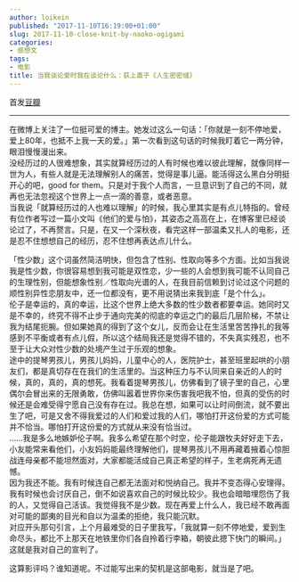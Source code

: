 ```yaml
---
author: loikein
published: "2017-11-10T16:19:00+01:00"
slug: 2017-11-10-close-knit-by-naoko-ogigami
categories:
- 感想文
tags:
- 电影
title: 当我谈论爱时我在谈论什么：荻上直子《人生密密缝》
---
```

首发[豆瓣](https://movie.douban.com/review/8916388/)  

***

在微博上关注了一位挺可爱的博主。她发过这么一句话：「你就是一刻不停地爱，爱上80年，也抵不上我一天的爱。」第一次看到这句话的时候我盯着它一两分钟，眼泪慢慢漫出来。  
没经历过的人很难想象，其实就算经历过的人有时候也难以彼此理解，就像同样一世为人，有些人就是无法理解别人的痛苦，觉得是事儿逼。能活得这么黑白分明挺开心的吧，good for them。只是对于我个人而言，一旦意识到了自己的不同，就再也无法忽视这个世界上一点一滴的善意，或者恶意。  
当我说「就算经历过的人也难以理解」的时候，我心里其实是有点儿特指的。曾经有位作者写过一篇小文叫《他们的爱与怕》，其姿态之高高在上，在博客里已经谈论过了，不再赘言。只是，在又一个深秋夜，看完这样一部温柔又扎人的电影，还是忍不住想想自己的经历，忍不住想再表达点儿什么。  
  
「性少数」这个词虽然简洁明快，但包含了性别、性取向等多个方面。比如当我说我是性少数，你很容易想到我可能是双性恋，少一些的人会想到我可能不认同自己的生理性别，但能想象性别／性取向光谱的人，在我目前信赖到讨论过这个问题的顺性别异性恋朋友中，还一位都没有，更不用说猜出来我到底「是个什么」。  
伦子是幸运的，真的幸运，比这个世界上绝大多数的性少数者都要幸运。她同时又是不幸的，终究不得不止步于通向完美的彻底的幸运之门的最后几层阶梯，不禁让我为结尾扼腕。但如果她真的得到了这个女儿，反而会让在生活里苦苦挣扎的我等感到不平衡或者有点儿假，所以这个结局我还是觉得不错的，不失真实残忍，也不至于让大众对性少数的处境产生过于乐观的想象。  
途中的提琴男孩儿，男孩儿妈妈，儿童中心的人，医院护士，甚至班里起哄的小朋友们，都是真切存在在我们的生活里的。当这种压力与不认同来自亲近的人的时候，真的，真的，真的想死。我看着提琴男孩儿，仿佛看到了镜子里的自己，心里偶尔会冒出来的无限勇敢，仿佛叫嚣着世界你来伤害我吧我不怕，但真的受伤的时候还是会难受得宁愿自己没有存在过。我总在想，如果可以让时间倒流，就不要出生了吧，可是又舍不得我爱过的人们和爱过我的人们，哪怕打开这份爱的方式可能并不恰当。哪怕打开这份爱的方式就从来没有恰当过。  
……我是多么地嫉妒伦子啊。我多么希望在那个时空，伦子能跟牧夫好好走下去，小友能常来看他们，小友妈妈能最终理解他们，提琴男孩儿不用再藏着掖着心惊胆战连母亲都不能坦然面对，大家都能活成自己真正希望的样子，生老病死再无遗憾。  
因为我还不能。我有时候连自己都无法面对和悦纳自己。我并不变态得心安理得。我有时候也会讨厌自己，倒不如说喜欢自己的时候比较少。我也会暗暗埋怨伤了我的人，又觉得自己活该。我觉得我不是少数。现在再爱上什么人，我已经不敢再面对可能的鄙夷的目光和自以为温柔的拒绝，我只能沉默。  
对应开头那句引言，上个月最难受的日子里我写，「我就算一刻不停地爱，爱到生命尽头，都比不上那天在地铁里你们各自拎着行李箱，朝彼此摁下快门的瞬间。」  
这就是我对自己的宣判了。  
  
这算影评吗？谁知道呢。不过能写出来的契机是这部电影，就当是了吧。

